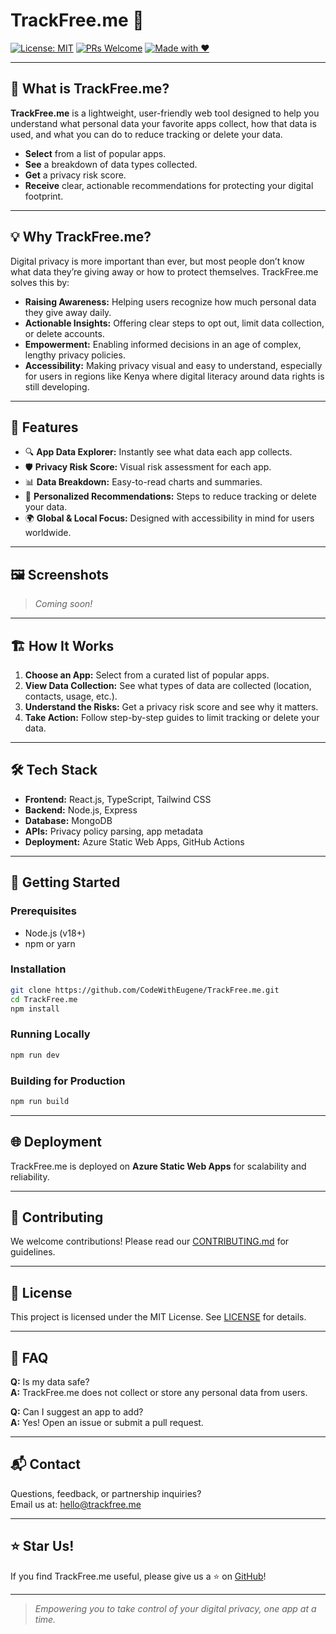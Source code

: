 # TrackFree.me 🧠

[![License: MIT](https://img.shields.io/badge/License-MIT-yellow.svg)](LICENSE)
[![PRs Welcome](https://img.shields.io/badge/PRs-welcome-brightgreen.svg)](CONTRIBUTING.md)
[![Made with ❤️](https://img.shields.io/badge/Made%20with-%E2%9D%A4-red)](#)

---

## 🧠 What is TrackFree.me?

**TrackFree.me** is a lightweight, user-friendly web tool designed to help you understand what personal data your favorite apps collect, how that data is used, and what you can do to reduce tracking or delete your data. 

- **Select** from a list of popular apps.
- **See** a breakdown of data types collected.
- **Get** a privacy risk score.
- **Receive** clear, actionable recommendations for protecting your digital footprint.

---

## 💡 Why TrackFree.me?

Digital privacy is more important than ever, but most people don’t know what data they’re giving away or how to protect themselves. TrackFree.me solves this by:

- **Raising Awareness:** Helping users recognize how much personal data they give away daily.
- **Actionable Insights:** Offering clear steps to opt out, limit data collection, or delete accounts.
- **Empowerment:** Enabling informed decisions in an age of complex, lengthy privacy policies.
- **Accessibility:** Making privacy visual and easy to understand, especially for users in regions like Kenya where digital literacy around data rights is still developing.

---

## 🚀 Features

- 🔍 **App Data Explorer:** Instantly see what data each app collects.
- 🛡️ **Privacy Risk Score:** Visual risk assessment for each app.
- 📊 **Data Breakdown:** Easy-to-read charts and summaries.
- 📝 **Personalized Recommendations:** Steps to reduce tracking or delete your data.
- 🌍 **Global & Local Focus:** Designed with accessibility in mind for users worldwide.

---

## 🖼️ Screenshots

> _Coming soon!_

---

## 🏗️ How It Works

1. **Choose an App:** Select from a curated list of popular apps.
2. **View Data Collection:** See what types of data are collected (location, contacts, usage, etc.).
3. **Understand the Risks:** Get a privacy risk score and see why it matters.
4. **Take Action:** Follow step-by-step guides to limit tracking or delete your data.

---

## 🛠️ Tech Stack

- **Frontend:** React.js, TypeScript, Tailwind CSS
- **Backend:** Node.js, Express
- **Database:** MongoDB
- **APIs:** Privacy policy parsing, app metadata
- **Deployment:** Azure Static Web Apps, GitHub Actions

---

## 🏁 Getting Started

### Prerequisites

- Node.js (v18+)
- npm or yarn

### Installation

```bash
git clone https://github.com/CodeWithEugene/TrackFree.me.git
cd TrackFree.me
npm install
```

### Running Locally

```bash
npm run dev
```

### Building for Production

```bash
npm run build
```

---

## 🌐 Deployment

TrackFree.me is deployed on **Azure Static Web Apps** for scalability and reliability.

---

## 🤝 Contributing

We welcome contributions! Please read our [CONTRIBUTING.md](CONTRIBUTING.md) for guidelines.

---

## 📄 License

This project is licensed under the MIT License. See [LICENSE](LICENSE) for details.

---

## 🙋 FAQ

**Q:** Is my data safe?  
**A:** TrackFree.me does not collect or store any personal data from users.

**Q:** Can I suggest an app to add?  
**A:** Yes! Open an issue or submit a pull request.

---

## 📬 Contact

Questions, feedback, or partnership inquiries?  
Email us at: [hello@trackfree.me](mailto:hello@trackfree.me)

---

## ⭐️ Star Us!

If you find TrackFree.me useful, please give us a ⭐️ on [GitHub](https://github.com/CodeWithEugene/TrackFree.me)!

---

> _Empowering you to take control of your digital privacy, one app at a time._
